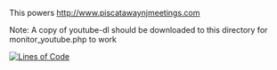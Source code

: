 This powers http://www.piscatawaynjmeetings.com

Note: A copy of youtube-dl should be downloaded to this directory for monitor_youtube.php to work

[![Lines of Code](https://sonarcloud.io/api/project_badges/measure?project=devicenull_piscatawaynjmeetings&metric=ncloc)](https://sonarcloud.io/summary/new_code?id=devicenull_piscatawaynjmeetings)
